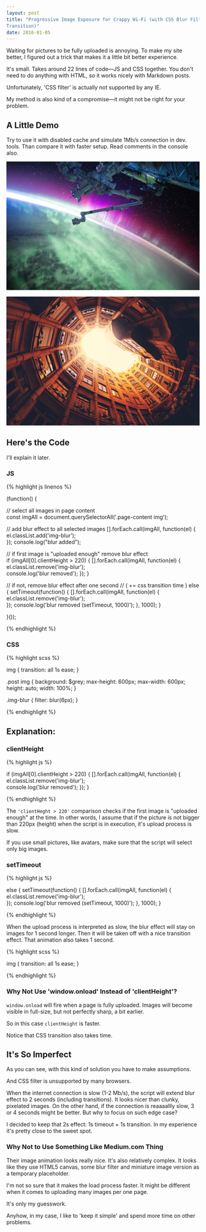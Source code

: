 ```yaml
---
layout: post
title: "Progressive Image Exposure for Crappy Wi-Fi (with CSS Blur Filter and
Transition)"  
date: 2016-01-05
---
```


Waiting for pictures to be fully uploaded is annoying. To make my site
better, I figured out a trick that makes it a little bit better experience.

It's small. Takes around 22 lines of code&mdash;JS and CSS together. You don't
need to do anything with HTML, so it works nicely with Markdown posts.

Unfortunately, 'CSS filter' is actually not supported by any IE. 

My method is also kind of a compromise&mdash;it might not be right for your
problem.

## A Little Demo

Try to use it with disabled cache and simulate 1Mb/s
connection in dev. tools. Than compare it with faster setup. Read comments in the
console also.

![](/img/nasa.jpg "Logo Title Text 1")

![](/img/building.jpg "Logo Title Text 1")


## Here's the Code

I'll explain it later.

### JS

{% highlight js linenos %}

(function() {
 
// select all images in page content  
const imgAll = document.querySelectorAll('.page-content img');

// add blur effect to all selected images
[].forEach.call(imgAll, function(el) {
  el.classList.add('img-blur');   
});
console.log("blur added");

// if first image is "uploaded enough" remove blur effect  
if (imgAll[0].clientHeight > 220) {
  [].forEach.call(imgAll, function(el) {
    el.classList.remove('img-blur');   
    console.log('blur removed');
  });
}

// if not, remove blur effect after one second
// ( += css transition time )
else {
  setTimeout(function() {
    [].forEach.call(imgAll, function(el) {
      el.classList.remove('img-blur');   
    });
    console.log('blur removed (setTimeout, 1000)');
  }, 1000);
}

}());

{% endhighlight %}

### CSS

{% highlight scss %}

img {
  transition: all 1s ease; 
}

.post img {
  background: $grey;
  max-height: 600px;
  max-width: 600px;
  height: auto;
  width: 100%;
}

.img-blur {
  filter: blur(6px);
}

{% endhighlight %}

## Explanation: 

### clientHeight

{% highlight js %}

if (imgAll[0].clientHeight > 220) {
  [].forEach.call(imgAll, function(el) {
    el.classList.remove('img-blur');   
    console.log('blur removed');
  });
}

{% endhighlight %}

The <code>'clientHeght > 220'</code> comparison checks if
the first image is "uploaded enough" at the time.
In other words,
I assume that if the picture is not bigger than 220px (height) when the script is in execution,
it's upload process is slow.

If you use small pictures, like avatars,
make sure that the script will select only big images.

### setTimeout

{% highlight js %}

else {
  setTimeout(function() {
    [].forEach.call(imgAll, function(el) {
      el.classList.remove('img-blur');   
    });
    console.log('blur removed (setTimeout, 1000)');
  }, 1000);
}

{% endhighlight %}


When the upload process is interpreted as slow, the blur effect will stay on
images for 1 second longer. Then it will be taken off with a nice transition
effect. That animation also takes 1 second.

{% highlight scss %}

img {
  transition: all 1s ease; 
}


{% endhighlight %}

### Why Not Use 'window.onload' Instead of 'clientHeight'?

<code>window.onload</code> will fire when a page is fully uploaded. Images
will become visible in full-size, but not perfectly sharp, a bit earlier.

So in this case <code>clientHeight</code> is faster.

Notice that CSS transition also takes time.

## It's So Imperfect

As you can see, with this kind of solution you have to make assumptions.

And CSS filter is unsupported by many browsers.  

When the internet connection is slow (1-2 Mb/s), the script will extend blur effect to 2
seconds (including transitions). It looks nicer than clunky, pixelated images.
On the other hand, if the connection is reaaaallly slow, 3 or 4 seconds might be better.
But why to focus on such edge case?

I decided to keep that 2s effect: 1s timeout + 1s transition.
In my experience it's pretty close to the sweet spot.

### Why Not to Use Something Like Medium.com Thing 

Their image animation looks really nice.
It's also relatively complex.
It looks like they use HTML5 canvas,
some blur filter and miniature image version as a temporary placeholder. 

I'm not so sure that it makes the load process faster. It might be different when it comes
to uploading many images per one page.

It's only my guesswork.

Anyhow, in my case,
I like to 'keep it simple' and spend more time on other problems.


